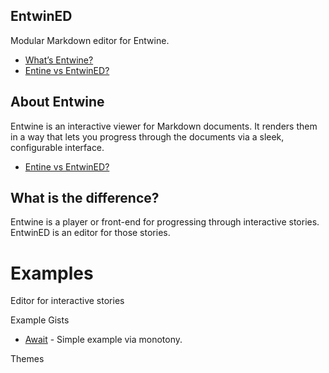 ## EntwinED
Modular Markdown editor for Entwine.
- [What’s Entwine?](#about-entwine)
- [Entine vs EntwinED?](#what-is-the-difference)
<!-- {left:53px,top:34px,width:246px,height:171px} -->

## About Entwine
Entwine is an interactive viewer for Markdown documents. It renders them in a way that lets you progress through the documents via a sleek, configurable interface.
- [Entine vs EntwinED?](#what-is-the-difference)
<!-- {left:196px,top:297.8000183105469px,width:326px,height:150px} -->

## What is the difference?
Entwine is a player or front-end for progressing through interactive stories. EntwinED is an editor for those stories.
<!-- {left:505px,top:128px,width:344px,height:100px} -->


# Examples <!-- {$gd_info} -->
<!-- {$gd_help_ribbon} -->

Editor for interactive stories

Example Gists <!-- {$gd_gist} -->
- [Await](https://gist.github.com/eb48e3ccd0e0fc6a502a8ebe02a38715) - Simple example via monotony.

Themes <!-- {$gd_css} -->

<!-- {$gd_toc="Contents"} -->

<!-- {$gd_play} -->
<!-- {$gd_hide} -->
